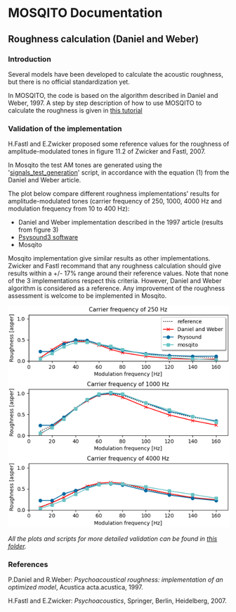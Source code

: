 # MOSQITO Documentation
## Roughness calculation (Daniel and Weber)

### Introduction

Several models have been developed to calculate the acoustic roughness, but there is no official standardization yet. 

In MOSQITO, the code is based on the algorithm described in Daniel and Weber, 1997.
A step by step description of how to use MOSQITO to calculate the roughness is given in [this tutorial](../tutorials/tuto_roughness.ipynb)

### Validation of the implementation

H.Fastl and E.Zwicker proposed some reference values for the roughness of amplitude-modulated tones in figure 11.2 of Zwicker and Fastl, 2007. 
 
In Mosqito the test AM tones are generated using the '[signals_test_generation](../tests/roughness/signals_test_generation.py)' script, in accordance with the equation (1) from the Daniel and Weber article. 

The plot below compare different roughness implementations' results for amplitude-modulated tones (carrier frequency of 250, 1000, 4000 Hz and modulation frequency from 10 to 400 Hz):
- Daniel and Weber implementation described in the 1997 article (results from figure 3)
- [Psysound3 software](https://github.com/densilcabrera/psysound3)
- Mosqito 

Mosqito implementation give similar results as other implementations. Zwicker and Fastl recommand that any roughness calculation should give results within a +/- 17% range around their reference values. Note that none of the 3 implementations respect this criteria. However, Daniel and Weber algorithm is considered as a reference. Any improvement of the roughness assessment is welcome to be implemented in Mosqito.

![](../validations/roughness_danielweber/roughness_implementations_comparison.png)


*All the plots and scripts for more detailed validation can be found in [this folder](../validations/roughness_danielweber).* 


### References

P.Daniel and R.Weber: *Psychoacoustical roughness: implementation of an optimized model*, Acustica acta.acustica, 1997.

H.Fastl and E.Zwicker: *Psychoacoustics*, Springer, Berlin, Heidelberg, 2007. 
